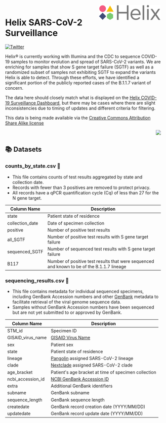 <img align="right" width="200" src="img/logo.png">

Helix SARS-CoV-2 Surveillance
=============================
[![Twitter](https://img.shields.io/twitter/url/https/twitter.com/cloudposse.svg?style=social&label=%40my_helix)](https://twitter.com/my_helix)

Helix® is currently working with Illumina and the CDC to sequence COVID-19 samples to monitor evolution and spread of SARS-CoV-2 variants. We are enriching for samples that show S gene target failure (SGTF) as well as a randomized subset of samples not exhibiting SGTF to expand the variants Helix is able to detect. Through these efforts, we have identified a significant portion of the publicly reported cases of the B.1.1.7 variant of concern.

The data here should closely match what is displayed on the [Helix COVID-19 Surveillance Dashboard](https://helix.com/covid19db), but there may be cases where there are slight inconsistencies due to timing of updates and different criteria for filtering.

This data is being made available via the [Creative Commons Attribution Share Alike license](https://creativecommons.org/licenses/by-sa/4.0/deed.en)

<p align="right">
<a href="https://creativecommons.org/licenses/by-sa/4.0/deed.en"><img src="https://img.shields.io/badge/License-CC%20BY--SA%204.0-lightgrey.svg"></a>
</p>

## 📚 Datasets

### counts_by_state.csv 📃
- This file contains counts of test results aggregated by state and collection date.
- Records with fewer than 3 positives are removed to protect privacy.
- All records have a qPCR quantification cycle (Cq) of less than 27 for the N gene target.

| Column Name | Description |
|-------------|-------------|
| state | Patient state of residence |
| collection_date | Date of specimen collection |
| positive | Number of positive test results |
| all_SGTF | Number of positive test results with S gene target failure |
| sequenced_SGTF | Number of sequenced test results with S gene target failure |
| B117 | Number of positive test results that were sequenced and known to be of the B.1.1.7 lineage |

### sequencing_results.csv 📃
- This file contains metadata for individual sequenced specimens, including GenBank Accession numbers and other [GenBank](https://www.ncbi.nlm.nih.gov/labs/virus/vssi/#/virus?SeqType_s=Nucleotide&VirusLineage_ss=SARS-CoV-2,%20taxid:2697049) metadata to facilitate retrieval of the viral genome sequence data.
- Samples without GenBank Accession numbers have been sequenced but are not yet submitted to or approved by GenBank.

| Column Name | Description |
|-------------|-------------|
| STM_id | Specimen ID |
| GISAID_virus_name | [GISAID Virus Name](https://www.gisaid.org/) |
| sex | Patient sex |
| state | Patient state of residence |
| lineage | [Pangolin](https://github.com/cov-lineages/pangolin) assigned SARS-CoV-2 lineage |
| clade | [Nextclade](https://clades.nextstrain.org/) assigned SARS-CoV-2 clade |
| age_bracket | Patient's age bracket at time of specimen collection |
| ncbi_accession_id | [NCBI GenBank Accession ID](https://www.ncbi.nlm.nih.gov/labs/virus/vssi/#/virus?SeqType_s=Nucleotide&VirusLineage_ss=SARS-CoV-2,%20taxid:2697049) |
| extra | Additional GenBank identifiers |
| subname | GenBank subname |
| sequence_length | GenBank sequence length |
| createdate | GenBank record creation date (YYYY/MM/DD) |
| updatedate| GenBank record update date (YYYY/MM/DD) |
